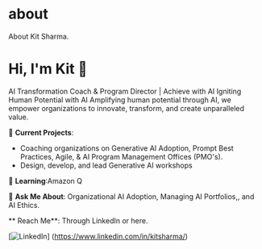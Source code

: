 # about
About Kit Sharma.
# Hi, I'm Kit 👋  #

AI Transformation Coach & Program Director | Achieve with AI
Igniting Human Potential with AI Amplifying human potential through AI, we empower organizations to innovate, transform, and create unparalleled value. 

🔭 **Current Projects**:  
- Coaching organizations on Generative AI Adoption, Prompt Best Practices, Agile, & AI Program Management Offices (PMO's).
- Design, develop, and lead Generative AI workshops

🌱 **Learning**:Amazon Q 

💬 **Ask Me About**: Organizational AI Adoption, Managing AI Portfolios,, and AI Ethics.

** Reach Me**: Through LinkedIn or here.


[![LinkedIn](https://img.shields.io/badge/LinkedIn-Connect-blue)]
(https://www.linkedin.com/in/kitsharma/)
